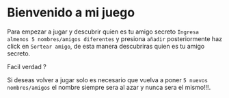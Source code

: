 <h1>Bienvenido a mi juego</h1>

Para empezar a jugar y descubrir quien es tu amigo secreto
```Ingresa almenos 5 nombres/amigos diferentes``` y presiona ```añadir```
posteriormente haz click en ```Sortear amigo```, de esta manera descubriras
quien es tu amigo secreto.

Facil verdad ?

Si deseas volver a jugar solo es necesario que vuelva a poner ```5 nuevos nombres/amigos```
el nombre siempre sera al azar y nunca sera el mismo!!!.
